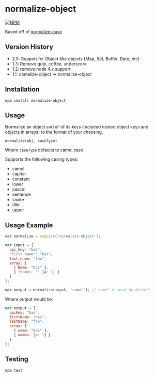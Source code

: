 # normalize-object

[![NPM](https://nodei.co/npm/normalize-object.svg?style=flat)](https://npmjs.org/package/normalize-object)

Based off of [normalize-case](https://github.com/yields/normalize-case)

## Version History
 * 2.0: Support for Object-like objects (Map, Set, Buffer, Date, etc)
 * 1.3: Remove gulp, coffee, underscore
 * 1.2: remove node 4.x support
 * 1.1: camelize-object -> normalize-object

## Installation

    npm install normalize-object

## Usage

  Normalize an object and all of its keys (included nested object keys and objects in arrays)
  to the format of your choosing.

  ` normalize(obj, caseType) `

  Where `caseType` defaults to camel case

  Supports the following casing types:
   * camel
   * capital
   * constant
   * lower
   * pascal
   * sentence
   * snake
   * title
   * upper

## Usage Example

```javascript
var normalize = require('normalize-object');

var input = {
  api_key: "baz",
  "first name": "baz",
  last_name: "foo",
  array: [
    { Name: "baz" },
    { "names  ": [A: 1] }
  ]
};

var output = normalize(input, 'camel'); // camel is used by default
```

Where output would be:

```javascript
var output = {
  apiKey: "baz",
  firstName: "baz",
  lastName: "foo",
  array: [
    { name: "baz" },
    { names: [a: 1] }
  ]
};
```

## Testing

    npm test
